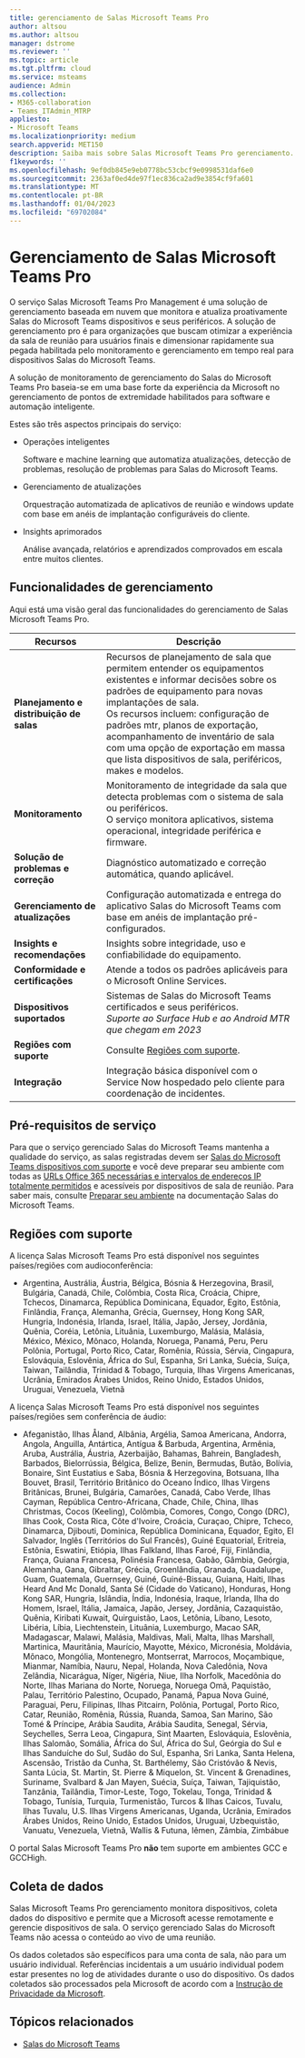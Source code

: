 ```yaml
---
title: gerenciamento de Salas Microsoft Teams Pro
author: altsou
ms.author: altsou
manager: dstrome
ms.reviewer: ''
ms.topic: article
ms.tgt.pltfrm: cloud
ms.service: msteams
audience: Admin
ms.collection:
- M365-collaboration
- Teams_ITAdmin_MTRP
appliesto:
- Microsoft Teams
ms.localizationpriority: medium
search.appverid: MET150
description: Saiba mais sobre Salas Microsoft Teams Pro gerenciamento.
f1keywords: ''
ms.openlocfilehash: 9ef0db845e9eb0778bc53cbcf9e0998531daf6e0
ms.sourcegitcommit: 2363af0ed4de97f1ec836ca2ad9e3854cf9fa601
ms.translationtype: MT
ms.contentlocale: pt-BR
ms.lasthandoff: 01/04/2023
ms.locfileid: "69702084"
---
```

# <a name="microsoft-teams-rooms-pro-management"></a>Gerenciamento de Salas Microsoft Teams Pro

O serviço Salas Microsoft Teams Pro Management é uma solução de gerenciamento baseada em nuvem que monitora e atualiza proativamente Salas do Microsoft Teams dispositivos e seus periféricos. A solução de gerenciamento pro é para organizações que buscam otimizar a experiência da sala de reunião para usuários finais e dimensionar rapidamente sua pegada habilitada pelo monitoramento e gerenciamento em tempo real para dispositivos Salas do Microsoft Teams. 

A solução de monitoramento de gerenciamento do Salas do Microsoft Teams Pro baseia-se em uma base forte da experiência da Microsoft no gerenciamento de pontos de extremidade habilitados para software e automação inteligente. 


Estes são três aspectos principais do serviço:  

- Operações inteligentes  

   Software e machine learning que automatiza atualizações, detecção de problemas, resolução de problemas para Salas do Microsoft Teams.  

- Gerenciamento de atualizações  

   Orquestração automatizada de aplicativos de reunião e windows update com base em anéis de implantação configuráveis do cliente.

- Insights aprimorados  

   Análise avançada, relatórios e aprendizados comprovados em escala entre muitos clientes.  


## <a name="management-capabilities"></a>Funcionalidades de gerenciamento

Aqui está uma visão geral das funcionalidades do gerenciamento de Salas Microsoft Teams Pro.

|Recursos  |Descrição  |
|---------|---------|
|**Planejamento e distribuição de salas**   |Recursos de planejamento de sala que permitem entender os equipamentos existentes e informar decisões sobre os padrões de equipamento para novas implantações de sala. <br> Os recursos incluem: configuração de padrões mtr, planos de exportação, acompanhamento de inventário de sala com uma opção de exportação em massa que lista dispositivos de sala, periféricos, makes e modelos.        |
|**Monitoramento**  |Monitoramento de integridade da sala que detecta problemas com o sistema de sala ou periféricos. <br> O serviço monitora aplicativos, sistema operacional, integridade periférica e firmware.         |
|**Solução de problemas e correção**  |Diagnóstico automatizado e correção automática, quando aplicável.         |
|**Gerenciamento de atualizações**    |Configuração automatizada e entrega do aplicativo Salas do Microsoft Teams com base em anéis de implantação pré-configurados.         |
|**Insights e recomendações**     |Insights sobre integridade, uso e confiabilidade do equipamento.         |
|**Conformidade e certificações**   |Atende a todos os padrões aplicáveis para o Microsoft Online Services.         |
|**Dispositivos suportados**    |Sistemas de Salas do Microsoft Teams certificados e seus periféricos.<br>*Suporte ao Surface Hub e ao Android MTR que chegam em 2023*        |
|**Regiões com suporte**    |Consulte [Regiões com suporte](#supported-regions).        |
|**Integração**    |Integração básica disponível com o Service Now hospedado pelo cliente para coordenação de incidentes.         |

## <a name="service-prerequisites"></a>Pré-requisitos de serviço

Para que o serviço gerenciado Salas do Microsoft Teams mantenha a qualidade do serviço, as salas registradas devem ser [Salas do Microsoft Teams dispositivos com suporte](requirements.md#hardware-requirements) e você deve preparar seu ambiente com todas as [URLs Office 365 necessárias e intervalos de endereços IP totalmente permitidos](/office365/enterprise/urls-and-ip-address-ranges) e acessíveis por dispositivos de sala de reunião. Para saber mais, consulte [Preparar seu ambiente](rooms-prep.md) na documentação Salas do Microsoft Teams.

## <a name="supported-regions"></a>Regiões com suporte

A licença Salas Microsoft Teams Pro está disponível nos seguintes países/regiões com audioconferência:

- Argentina, Austrália, Áustria, Bélgica, Bósnia & Herzegovina, Brasil, Bulgária, Canadá, Chile, Colômbia, Costa Rica, Croácia, Chipre, Tchecos, Dinamarca, República Dominicana, Equador, Egito, Estônia, Finlândia, França, Alemanha, Grécia, Guernsey, Hong Kong SAR, Hungria, Indonésia, Irlanda, Israel, Itália, Japão, Jersey, Jordânia, Quênia, Coréia, Letônia, Lituânia, Luxemburgo, Malásia, Malásia, México, México, Mônaco, Holanda, Noruega, Panamá, Peru, Peru  Polônia, Portugal, Porto Rico, Catar, Romênia, Rússia, Sérvia, Cingapura, Eslováquia, Eslovênia, África do Sul, Espanha, Sri Lanka, Suécia, Suíça, Taiwan, Tailândia, Trinidad & Tobago, Turquia, Ilhas Virgens Americanas, Ucrânia, Emirados Árabes Unidos, Reino Unido, Estados Unidos, Uruguai, Venezuela, Vietnã

A licença Salas Microsoft Teams Pro está disponível nos seguintes países/regiões sem conferência de áudio:

- Afeganistão, Ilhas Åland, Albânia, Argélia, Samoa Americana, Andorra, Angola, Anguilla, Antártica, Antígua & Barbuda, Argentina, Armênia, Aruba, Austrália, Áustria, Azerbaijão, Bahamas, Bahrein, Bangladesh, Barbados, Bielorrússia, Bélgica, Belize, Benin, Bermudas, Butão, Bolívia, Bonaire, Sint Eustatius e Saba, Bósnia & Herzegovina, Botsuana, Ilha Bouvet, Brasil, Território Britânico do Oceano Índico, Ilhas Virgens Britânicas, Brunei, Bulgária,  Camarões, Canadá, Cabo Verde, Ilhas Cayman, República Centro-Africana, Chade, Chile, China, Ilhas Christmas, Cocos (Keeling), Colômbia, Comores, Congo, Congo (DRC), Ilhas Cook, Costa Rica, Côte d'Ivoire, Croácia, Curaçao, Chipre, Tcheco, Dinamarca, Djibouti, Dominica, República Dominicana, Equador, Egito, El Salvador, Inglês (Territórios do Sul Francês), Guiné Equatorial, Eritreia, Estônia, Eswatini, Etiópia, Ilhas Falkland, Ilhas Faroé, Fiji,  Finlândia, França, Guiana Francesa, Polinésia Francesa, Gabão, Gâmbia, Geórgia, Alemanha, Gana, Gibraltar, Grécia, Groenlândia, Granada, Guadalupe, Guam, Guatemala, Guernsey, Guiné, Guiné-Bissau, Guiana, Haiti, Ilhas Heard And Mc Donald, Santa Sé (Cidade do Vaticano), Honduras, Hong Kong SAR, Hungria, Islândia, Índia, Indonésia, Iraque, Irlanda, Ilha do Homem, Israel, Itália, Jamaica, Japão, Jersey, Jordânia, Cazaquistão, Quênia, Kiribati  Kuwait, Quirguistão, Laos, Letônia, Líbano, Lesoto, Libéria, Líbia, Liechtenstein, Lituânia, Luxemburgo, Macao SAR, Madagascar, Malawi, Malásia, Maldivas, Mali, Malta, Ilhas Marshall, Martinica, Mauritânia, Maurício, Mayotte, México, Micronésia, Moldávia, Mônaco, Mongólia, Montenegro, Montserrat, Marrocos, Moçambique, Mianmar, Namíbia, Nauru, Nepal, Holanda, Nova Caledônia, Nova Zelândia, Nicarágua, Níger, Nigéria, Niue, Ilha Norfolk, Macedônia do Norte, Ilhas Mariana do Norte, Noruega, Noruega  Omã, Paquistão, Palau, Território Palestino, Ocupado, Panamá, Papua Nova Guiné, Paraguai, Peru, Filipinas, Ilhas Pitcairn, Polônia, Portugal, Porto Rico, Catar, Reunião, Romênia, Rússia, Ruanda, Samoa, San Marino, São Tomé & Príncipe, Arábia Saudita, Arábia Saudita, Senegal, Sérvia, Seychelles, Serra Leoa, Cingapura, Sint Maarten, Eslováquia, Eslovênia, Ilhas Salomão, Somália, África do Sul, África do Sul, Geórgia do Sul e Ilhas Sanduíche do Sul,  Sudão do Sul, Espanha, Sri Lanka, Santa Helena, Ascensão, Tristão da Cunha, St. Barthélemy, São Cristóvão & Nevis, Santa Lúcia, St. Martin, St. Pierre & Miquelon, St. Vincent & Grenadines, Suriname, Svalbard & Jan Mayen, Suécia, Suíça, Taiwan, Tajiquistão, Tanzânia, Tailândia, Timor-Leste, Togo, Tokelau, Tonga, Trinidad & Tobago, Tunísia, Turquia, Turmenistão, Turcos & Ilhas Caicos, Tuvalu, Ilhas Tuvalu, U.S.  Ilhas Virgens Americanas, Uganda, Ucrânia, Emirados Árabes Unidos, Reino Unido, Estados Unidos, Uruguai, Uzbequistão, Vanuatu, Venezuela, Vietnã, Wallis & Futuna, Iêmen, Zâmbia, Zimbábue

O portal Salas Microsoft Teams Pro **não** tem suporte em ambientes GCC e GCCHigh.

## <a name="data-collection"></a>Coleta de dados

Salas Microsoft Teams Pro gerenciamento monitora dispositivos, coleta dados do dispositivo e permite que a Microsoft acesse remotamente e gerencie dispositivos de sala. O serviço gerenciado Salas do Microsoft Teams não acessa o conteúdo ao vivo de uma reunião.

Os dados coletados são específicos para uma conta de sala, não para um usuário individual. Referências incidentais a um usuário individual podem estar presentes no log de atividades durante o uso do dispositivo. Os dados coletados são processados pela Microsoft de acordo com a [Instrução de Privacidade da Microsoft](https://aka.ms/privacy).  

## <a name="related-topics"></a>Tópicos relacionados

- [Salas do Microsoft Teams](https://rooms.microsoft.com)
